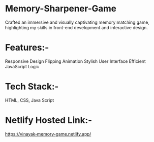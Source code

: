 # Memory-Sharpener-Game
Crafted an immersive and visually captivating memory matching game, highlighting my skills in front-end development and interactive design.

# Features:- 

Responsive Design
Flipping Animation
Stylish User Interface
Efficient JavaScript Logic

# Tech Stack:-
HTML, CSS, Java Script

# Netlify Hosted Link:-
https://vinayak-memory-game.netlify.app/
